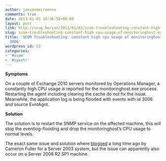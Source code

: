 ```yaml
---
author: janvanmeirvenne
comments: true
date: 2013-01-03 16:36:58+00:00
layout: post
link: http://scug.be/jan/2013/01/03/scom-troubleshooting-constant-high-cpu-usage-of-monitoringhost-exe-and-event-3006/
slug: scom-troubleshooting-constant-high-cpu-usage-of-monitoringhost-exe-and-event-3006
title: 'SCOM Troubleshooting: constant high cpu usage of monitoringhost.exe and event
  3006'
wordpress_id: 53
categories:
- '#scom'
- '#sysctr'
---
```


 

**Symptoms**

 

On a couple of Exchange 2010 servers monitored by Operations Manager, a constantly high CPU usage is reported for the monitoringhost.exe process. Restarting the agent including clearing the cache do not fix the issue. Meanwhile, the application log is being flooded with events with id 3006 and source EvntAgnt.

 

**Solution**

 

The solution is to restart the SNMP service on the affected machine, this will stop the eventlog-flooding and drop the monitoringhost’s CPU usage to normal levels.

 

The exact same issue and solution where [blogged](http://blogs.catapultsystems.com/cfuller/archive/2008/12/30/application-log-filling-with-eventid-3006-from-source-evntagnt.aspx) a long time ago by Cameron Fuller for a Server 2003 system, but the issue can apparently also occur on a Server 2008 R2 SP1 machine.
